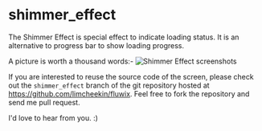 # shimmer_effect

The Shimmer Effect is special effect to indicate loading status. 
It is an alternative to progress bar to show loading progress.

A picture is worth a thousand words:-
![Shimmer Effect screenshots](https://github.com/limcheekin/fluwix/raw/main/shimmer_effect/images/screenshots.gif "Shimmer Effect screenshots")

If you are interested to reuse the source code of the screen, please check out the `shimmer_effect` branch of the git repository hosted at https://github.com/limcheekin/fluwix. Feel free to fork the repository and send me pull request.

I'd love to hear from you. :)